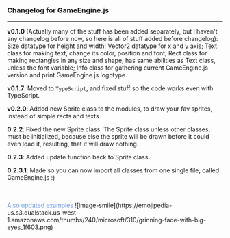 ### **Changelog for GameEngine.js**
----
**v0.1.0** (Actually many of the stuff has been added separately, but i haven't any changelog before now, so here is all of stuff added before changelog): Size datatype for height and width; Vector2 datatype for x and y axis; Text class for making text, change its color, position and font; Rect class for making rectangles in any size and shape, has same abilities as Text class, unless the font variable; Info class for gathering current GameEngine.js version and print GameEngine.js logotype.

**v0.1.7**: Moved to `TypeScript`, and fixed stuff so the code works even with TypeScript.

**v0.2.0**: Added new Sprite class to the modules, to draw your fav sprites, instead of simple rects and texts.

**0.2.2**: Fixed the new Sprite class. The Sprite class unless other classes, must be initialized, because else the sprite will be drawn before it could even load it, resulting, that it will draw nothing. 

**0.2.3**: Added update function back to Sprite class.

**0.2.3.1**: Made so you can now import all classes from one single file, called GameEngine.js :)


<br>
<br>
<span style="color: cornflowerblue;">Also updated examples</span> ![image-smile](https://emojipedia-us.s3.dualstack.us-west-1.amazonaws.com/thumbs/240/microsoft/310/grinning-face-with-big-eyes_1f603.png)
